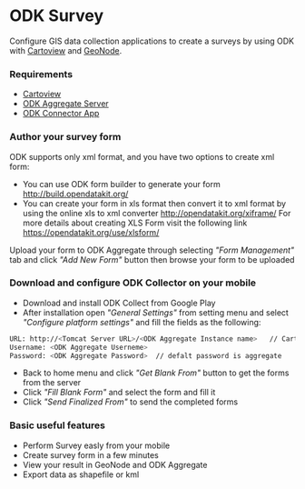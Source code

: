 # ODK Survey
Configure GIS data collection applications to create a surveys by using ODK with [Cartoview](http://cartoview.org) and [GeoNode](http://geonode.org).

### Requirements
- [Cartoview](https://github.com/cartologic/cartoview)
- [ODK Aggregate Server](https://github.com/cartologic/cartoview_odk_connector)
- [ODK Connector App](https://github.com/cartologic/cartoview_odk_connector)

### Author your survey form 

ODK supports only xml format, and you have two options to create xml form:
- You can use ODK form builder to generate your form  http://build.opendatakit.org/
- You can create your form in xls format then convert it to xml format by using the online xls to xml converter http://opendatakit.org/xiframe/
For more details about creating XLS Form visit the following link https://opendatakit.org/use/xlsform/

Upload your form to ODK Aggregate through selecting *"Form Management"* tab and click *"Add New Form"* button then browse your form to be uploaded

### Download and configure ODK Collector on your mobile
- Download and install ODK Collect from Google Play
- After installation open *"General Settings"* from setting menu and select *"Configure platform settings"* and fill the fields as the following:

```sh
URL: http://<Tomcat Server URL>/<ODK Aggregate Instance name>   // Cartoview default tomcat server on http://localhost:4041
Username: <ODK Aggregate Userneme>
Password: <ODK Aggregate Password>  // defalt password is aggregate
```
- Back to home menu and click *"Get Blank From"* button to get the forms from the server
- Click *"Fill Blank Form"* and select the form and fill it
- Click *"Send Finalized From"* to send the completed forms

### Basic useful features
- Perform Survey easly from your mobile
- Create survey form in a few minutes
- View your result in GeoNode and ODK Aggregate 
- Export data as shapefile or kml 

